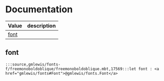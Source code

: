 # Documentation
|Value|description|
|---|---|
|[font](#font)||

## font

```moonbit
:::source,gmlewis/fonts-f/freemonoboldoblique/freemonoboldoblique.mbt,17569:::let font : <a href="gmlewis/fonts#Font">@gmlewis/fonts.Font</a>
```

